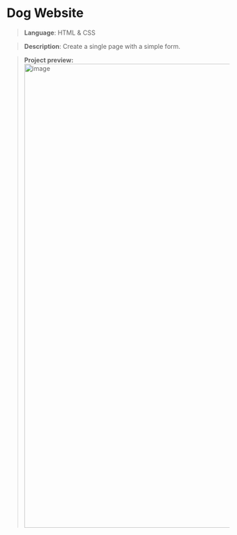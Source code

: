 # Dog Website

> **Language**: HTML & CSS

> **Description**: Create a single page with a simple form.

> **Project preview:**
> <img width="1049" alt="image" src="https://github.com/user-attachments/assets/b046dd5c-ec44-47c1-8600-fe35d1f3a075">
